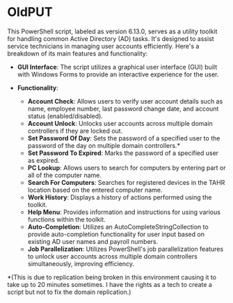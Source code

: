 # OldPUT
This PowerShell script, labeled as version 6.13.0, serves as a utility toolkit for handling common Active Directory (AD) tasks. It's designed to assist service technicians in managing user accounts efficiently. Here's a breakdown of its main features and functionality:

- **GUI Interface**: The script utilizes a graphical user interface (GUI) built with Windows Forms to provide an interactive experience for the user.

- **Functionality**:
  - **Account Check**: Allows users to verify user account details such as name, employee number, last password change date, and account status (enabled/disabled).
  - **Account Unlock**: Unlocks user accounts across multiple domain controllers if they are locked out.
  - **Set Password Of Day**: Sets the password of a specified user to the password of the day on multiple domain controllers.*
  - **Set Password To Expired**: Marks the password of a specified user as expired.
  - **PC Lookup**: Allows users to search for computers by entering part or all of the computer name.
  - **Search For Computers**: Searches for registered devices in the TAHR location based on the entered computer name.
  - **Work History**: Displays a history of actions performed using the toolkit.
  - **Help Menu**: Provides information and instructions for using various functions within the toolkit.
  - **Auto-Completion**: Utilizes an AutoCompleteStringCollection to provide auto-completion functionality for user input based on existing AD user names and payroll numbers.
  - **Job Parallelization**: Utilizes PowerShell's job parallelization features to unlock user accounts across multiple domain controllers simultaneously, improving efficiency.

*(This is due to replication being broken in this environment causing it to take up to 20 minutes sometimes. I have the rights as a tech to create a script but not to fix the domain replication.) 
